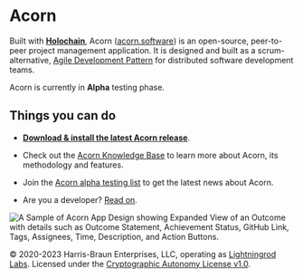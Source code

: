 # Acorn

Built with [**Holochain**](https://www.holochain.org/), Acorn ([acorn.software](https://acorn.software)) is an open-source, peer-to-peer project management application. It is designed and built as a scrum-alternative, [Agile Development Pattern](https://en.wikipedia.org/wiki/Agile_software_development) for distributed software development teams. 

Acorn is currently in **Alpha** testing phase.

## Things you can do

- [**Download & install the latest Acorn release**](https://github.com/lightningrodlabs/acorn/releases/tag/v9.2.1-alpha).

- Check out the [Acorn Knowledge Base](https://docs.acorn.software) to learn more about Acorn, its methodology and features.

- Join the [Acorn alpha testing list](https://forms.gle/Ani18rJhDuAGv9LQ8) to get the latest news about Acorn.

- Are you a developer? [Read on](./DEVELOPERS.md).


![A Sample of Acorn App Design showing Expanded View of an Outcome with details such as Outcome Statement, Achievement Status, GitHub Link, Tags, Assignees, Time, Description, and Action Buttons.](https://github.com/lightningrodlabs/acorn/blob/main/acorn-design-sample-june2022.png)


© 2020-2023 Harris-Braun Enterprises, LLC, operating as [Lightningrod Labs](https://lightningrodlabs.org). Licensed under the [Cryptographic Autonomy License v1.0](https://opensource.org/licenses/CAL-1.0).
